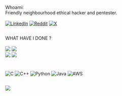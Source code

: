 Whoami:<br/>
Friendly neighbourhood ethical hacker and pentester.
<br/>
<br/>
[![LinkedIn](https://img.shields.io/badge/LinkedIn-%230077B5.svg?logo=linkedin&logoColor=white)](https://www.linkedin.com/in/vishesh-kumar-bhagat-81810b279) [![Reddit](https://img.shields.io/badge/Reddit-%23FF4500.svg?logo=Reddit&logoColor=white)](https://reddit.com/user/Psycho_Sniper) [![X](https://img.shields.io/badge/X-black.svg?logo=X&logoColor=white)](https://x.com/PsychoSniper12) 
##
WHAT HAVE I DONE ?<br/><br/>
![](https://github-readme-stats.vercel.app/api?username=VisheshKumarBhagat&theme=onedark&hide_border=false&include_all_commits=true&count_private=false)
![](https://github-readme-streak-stats.herokuapp.com/?user=VisheshKumarBhagat&theme=onedark&hide_border=false)<br/>
![](https://github-contributor-stats.vercel.app/api?username=VisheshKumarBhagat&limit=5&theme=onedark&combine_all_yearly_contributions=true)
![](https://github-readme-stats.vercel.app/api/top-langs/?username=VisheshKumarBhagat&theme=onedark&hide_border=false&include_all_commits=true&count_private=false&layout=compact)
#
![C](https://img.shields.io/badge/c-%2300599C.svg?style=for-the-badge&logo=c&logoColor=white) ![C++](https://img.shields.io/badge/c++-%2300599C.svg?style=for-the-badge&logo=c%2B%2B&logoColor=white) ![Python](https://img.shields.io/badge/python-3670A0?style=for-the-badge&logo=python&logoColor=ffdd54) ![Java](https://img.shields.io/badge/java-%23ED8B00.svg?style=for-the-badge&logo=openjdk&logoColor=white) ![AWS](https://img.shields.io/badge/AWS-%23FF9900.svg?style=for-the-badge&logo=amazon-aws&logoColor=white)
##



[![](https://visitcount.itsvg.in/api?id=VisheshKumarBhagat&icon=0&color=7)](https://visitcount.itsvg.in)
